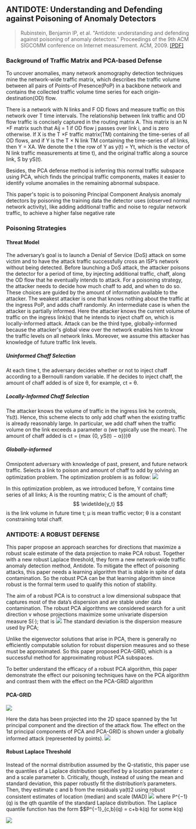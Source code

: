 ## ANTIDOTE: Understanding and Defending against Poisoning of Anomaly Detectors
> Rubinstein, Benjamin IP, et al. "Antidote: understanding and defending against poisoning of anomaly detectors." Proceedings of the 9th ACM SIGCOMM conference on Internet measurement. ACM, 2009. [[PDF]](https://people.eecs.berkeley.edu/~tygar/papers/SML/IMC.2009.pdf)

### Background of Traffic Matrix and PCA-based Defense
To uncover anomalies, many network anomography detection techniques mine the network-wide traffic matrix, which describes the traffic volume between all pairs of Points-of Presence(PoP) in a backbone network and contains the collected traffic volume time series for each origin-destination(OD) flow.

There is a network with N links and F OD flows and measure traffic on this network over T time intervals.
The relationship between link traffic and OD flow traffic is concisely captured in the routing matrix A. This matrix is an N ×F matrix such that Aij = 1 if OD flow j passes over link i, and is zero otherwise. If X is the T ×F traffic matrix(TM) containing the time-series of all OD flows, and if Y is the T × N link TM containing the time-series of all links, then Y = XA. We denote the t the row of Y as y(t) = Yt, which is the vector of N link traffic measurements at time t), and the original traffic along a source link, S by yS(t). 

Besides, the PCA defense method is inferring this normal traffic subspace using PCA, which finds the principal traffic components, makes it easier to identify volume anomalies in the remaining abnormal subspace.

This paper's topic is to poisoning Principal Component Analysis anomaly detectors by poisoning the training data the detector uses (observed normal network activity), like adding additional traffic and noise to regular network traffic, to achieve a higher false negative rate

### Poisoning Strategies
#### Threat Model
The adversary’s goal is to launch a Denial of Service (DoS) attack on some victim and to have the attack traffic successfully cross an ISP’s network without being detected. Before launching a DoS attack, the attacker poisons the detector for a period of time, by injecting additional traffic, chaff, along the OD flow that he eventually intends to attack.  For a poisoning strategy, the attacker needs to decide how much chaff to add, and when to do so. These choices are guided by the amount of information available to the attacker. The weakest attacker is one that knows nothing about the traffic at the ingress PoP, and adds chaff randomly. An intermediate case is when the attacker is partially informed. Here the attacker knows the current volume of traffic on the ingress link(s) that he intends to inject chaff on, which is locally-informed attack. Attack can be the third type, globally-informed because the attacker's global view over the network enables him to know the traffic levels on all network links. Moreover, we assume this attacker has knowledge of future traffic link levels. 

##### Uninformed Chaff Selection
At each time t, the adversary decides whether or not to inject chaff according to a Bernoulli random variable. If he
decides to inject chaff, the amount of chaff added is of size θ, for example, ct = θ. 
##### Locally-Informed Chaff Selection
The attacker knows the volume of traffic in the ingress link he controls, Ys(t). Hence, this scheme elects to
only add chaff when the existing traffic is already reasonably large. In particular, we add chaff when the traffic volume on
the link exceeds a parameter α (we typically use the mean). The amount of chaff added is ct = (max {0, yS(t) − α}})θ

##### Globally-informed

Omnipotent adversary with knowledge of past, present, and future network traffic. Selects a link to poison and amount of chaff to add by solving an optimization problem. The optimization problem is as follow:
![](/images/global.png)

In this optimization problem, as we introduced before, Y contains time series of all links; A is the rounting matrix; C is the amount of chaff; $$ \widetilde{y_t} $$ is the link volume in future time t;  μ is mean traffic vector; θ is a constant constraining total chaff.


### ANTIDOTE: A ROBUST DEFENSE
This paper propose an approach searches for directions that maximize a robust scale estimate of the data projection to make PCA robust. Together with a new robust Laplace threshold, they form a new network-wide traffic anomaly detection method, Antidote. To mitigate the effect of poisoning attacks, this paper needs a learning algorithm that is stable in spite of data contamination. So the robust PCA can be that learning algorithm since robust is the formal term used to qualify this notion of stability.

The aim of a robust PCA is to construct a low dimensional subspace that captures most of the data’s dispersion and are stable under data contamination. The robust PCA algorithms we considered search for a unit direction v whose projections maximize some univariate dispersion measure S(·); that is
![](/images/equation4.png)
The standard deviation is the dispersion measure used by PCA;

Unlike the eigenvector solutions that arise in PCA, there is generally no efficiently computable solution for robust dispersion measures and so these must be approximated. So this paper proposed PCA-GRID, which is a successful method for approximating robust PCA subspaces.

To better understand the efficacy of a robust PCA algorithm, this paper demonstrate the effect our poisoning techniques have on the PCA algorithm and contrast them with the effect on the PCA-GRID algorithm

#### PCA-GRID
![](/images/pcagrid.png)

Here the data has been projected into the 2D space spanned by the 1st principal component and the direction of the attack flow. The effect on the 1st principal components of PCA and PCA-GRID is shown under a globally informed attack (represented by points).
![](/images/poison.png)

#### Robust Laplace Threshold

Instead of the normal distribution assumed by the Q-statistic, this paper use the quantiles of a Laplace distribution specified by a location parameter c and a scale parameter b. Critically, though, instead of using the mean and standard deviation, this paper robustly fit the distribution’s parameters. Then, they estimate c and b from the residuals ya(t)2 using robust consistent estimates of location (median) and scale (MAD)
![](/images/estimate.png)
where P^{−1}(q) is the qth quantile of the standard Laplace
distribution. The Laplace quantile function has the form $$P^{−1}_{c,b}(q) = c+b·k(q) for some k(q)

![](/images/pcapcagrid.png)


